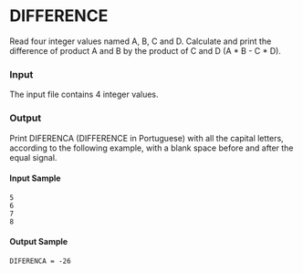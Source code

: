 # DIFFERENCE
Read four integer values named A, B, C and D. Calculate and print the difference of product A and B by the product of C and D (A * B - C * D).
### Input
The input file contains 4 integer values.
### Output
Print DIFERENCA (DIFFERENCE in Portuguese) with all the capital letters, according to the following example, with a blank space before and after the equal signal.
#### Input Sample
    5  
    6  
    7  
    8
#### Output Sample
    DIFERENCA = -26